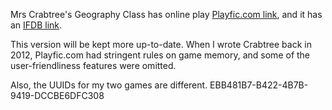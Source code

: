 
Mrs Crabtree's Geography Class has online play [Playfic.com link](http://playfic.com/games/AndrewS/mrs-crabtrees-geography-class), and it has an [IFDB link](http://ifdb.tads.org/viewgame?id=k1y9t9tm02vl1s).

This version will be kept more up-to-date. When I wrote Crabtree back in 2012, Playfic.com had stringent rules on game memory, and some of the user-friendliness features were omitted.

Also, the UUIDs for my two games are different. EBB481B7-B422-4B7B-9419-DCCBE6DFC308

